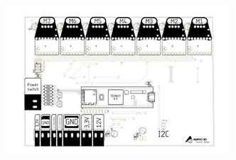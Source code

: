 

![Arduino Settings](https://github.com/AMPrO-3D/Roboterarm/blob/main/blob/Bilder/MainBoard.png?raw=true)
